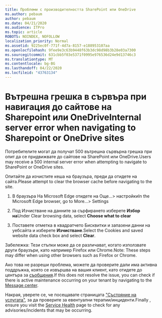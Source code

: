 ```yaml
---
title: Проблеми с производителността SharePoint или OneDrive
ms.author: pebaum
author: pebaum
ms.date: 04/21/2020
ms.audience: ITPro
ms.topic: article
ROBOTS: NOINDEX, NOFOLLOW
localization_priority: Normal
ms.assetid: 9225ec0f-771f-4d7a-8157-e188953107aa
ms.openlocfilehash: 9fee9e3c63b9448f63b3dc98d98b3b28e03a7300
ms.sourcegitcommit: 631cbb5f03e5371f0995e976536d24e9d13746c3
ms.translationtype: MT
ms.contentlocale: bg-BG
ms.lasthandoff: 04/22/2020
ms.locfileid: "43763134"
---
```

# <a name="internal-server-error-when-navigating-to-sharepoint-or-onedrive-sites"></a><span data-ttu-id="3de29-102">Вътрешна грешка в сървъра при навигация до сайтове на Sharepoint или OneDrive</span><span class="sxs-lookup"><span data-stu-id="3de29-102">Internal server error when navigating to Sharepoint or OneDrive sites</span></span>

<span data-ttu-id="3de29-103">Потребителите могат да получат 500 вътрешна сървърна грешка при опит да се придвижвате до сайтове на SharePoint или OneDrive.</span><span class="sxs-lookup"><span data-stu-id="3de29-103">Users may receive a 500 internal server error when attempting to navigate to SharePoint or OneDrive sites.</span></span> 

<span data-ttu-id="3de29-104">Опитайте да изчистите кеша на браузъра, преди да отидете на сайта.</span><span class="sxs-lookup"><span data-stu-id="3de29-104">Please attempt to clear the browser cache before navigating to the site.</span></span>


1. <span data-ttu-id="3de29-105">В браузъра На Microsoft Edge отидете на Още...> настройки</span><span class="sxs-lookup"><span data-stu-id="3de29-105">In the Microsoft Edge browser, go to More...> Settings</span></span>

2. <span data-ttu-id="3de29-106">Под Изчистване на данните за сърфирането изберете **Избор на**</span><span class="sxs-lookup"><span data-stu-id="3de29-106">Under Clear browsing data, select **Choose what to clear**</span></span>

3. <span data-ttu-id="3de29-107">Поставете отметка в квадратчето Бисквитки и запазени данни на уебсайта и изберете **Изчистване**.</span><span class="sxs-lookup"><span data-stu-id="3de29-107">Select the Cookies and saved website data check box and select **Clear**.</span></span>

<span data-ttu-id="3de29-108">Забележка: Тези стъпки може да се различават, когато използвате други браузъри, като например Firefox или Chrome.</span><span class="sxs-lookup"><span data-stu-id="3de29-108">Note: These steps may differ when using other browsers such as Firefox or Chrome.</span></span>

<span data-ttu-id="3de29-109">Ако това не разреши проблема, можете да проверите дали има активна поддръжка, която се извършва на вашия клиент, като отидете до центъра за [съобщения](https://portal.office.com/adminportal/home#/MessageCenter).</span><span class="sxs-lookup"><span data-stu-id="3de29-109">If this does not resolve the issue, you can check if there is active maintenance occurring on your tenant by navigating to the [Message center](https://portal.office.com/adminportal/home#/MessageCenter).</span></span>

<span data-ttu-id="3de29-110">Накрая, уверете се, че посещавате страницата ["Състояние на услугата",](https://portal.office.com/adminportal/home#/servicehealth) за да проверите за евентуални терапии/инциденти.</span><span class="sxs-lookup"><span data-stu-id="3de29-110">Finally , ensure you visit the [Service Health](https://portal.office.com/adminportal/home#/servicehealth) page to check for any advisories/incidents that may be occurring.</span></span>

